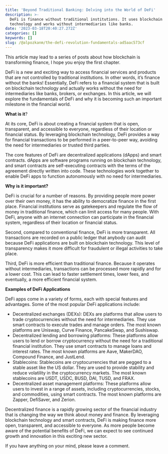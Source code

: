 ```yaml
---
title: 'Beyond Traditional Banking: Delving into the World of DeFi'
description: >-
  DeFi is finance without traditional institutions. It uses blockchain
  technology and works without intermediaries like banks.
date: '2023-03-18T20:40:27.272Z'
categories: []
keywords: []
slug: /@alpozkanm/the-defi-revolution-fundamentals-ad5aac573cf
---
```


This article may lead to a series of posts about how blockchain is transforming finance, I hope you enjoy the first chapter.

DeFi is a new and exciting way to access financial services and products that are not controlled by traditional institutions. In other words, it’s finance without the banks! Essentially, DeFi refers to a financial system that is built on blockchain technology and actually works without the need for intermediaries like banks, brokers, or exchanges. In this article, we will explore the fundamentals of DeFi and why it is becoming such an important milestone in the financial world.

**What is it**?

At its core, DeFi is about creating a financial system that is open, transparent, and accessible to everyone, regardless of their location or financial status. By leveraging blockchain technology, DeFi provides a way for financial transactions to be performed in a peer-to-peer way, avoiding the need for intermediaries or trusted third parties.

The core features of DeFi are decentralized applications (dApps) and smart contracts. dApps are software programs running on blockchain technology, and smart contracts are self-executing contracts with the terms of the agreement directly written into code. These technologies work together to enable DeFi apps to function autonomously with no need for intermediaries.

**Why is it important?**

DeFi is crucial for a number of reasons. By providing people more power over their own money, it has the ability to democratize finance in the first place. Financial institutions serve as gatekeepers and regulate the flow of money in traditional finance, which can limit access for many people. With DeFi, anyone with an internet connection can participate in the financial system, regardless of their location or financial status.

Second, compared to conventional finance, DeFi is more transparent. All transactions are recorded on a public ledger that anybody can audit because DeFi applications are built on blockchain technology. This level of transparency makes it more difficult for fraudulent or illegal activities to take place.

Third, DeFi is more efficient than traditional finance. Because it operates without intermediaries, transactions can be processed more rapidly and for a lower cost. This can lead to faster settlement times, lower fees, and eventually, a more efficient financial system.

**Examples of DeFi Applications**

DeFi apps come in a variety of forms, each with special features and advantages. Some of the most popular DeFi applications include:

*   Decentralized exchanges (DEXs): DEXs are platforms that allow users to trade cryptocurrencies without the need for intermediaries. They use smart contracts to execute trades and manage orders. The most known platforms are Uniswap, Curve Finance, PancakeSwap, and Sushiswap.
*   Decentralized lending and borrowing platforms: These platforms allow users to lend or borrow cryptocurrency without the need for a traditional financial institution. They use smart contracts to manage loans and interest rates. The most known platforms are Aave, MakerDAO, Compound Finance, and JustLend.
*   Stablecoins: Stablecoins are cryptocurrencies that are pegged to a stable asset like the US dollar. They are used to provide stability and reduce volatility in the cryptocurrency markets. The most known stablecoins are USDT, USDC, BUSD, DAI, TUSD, and FRAX.
*   Decentralized asset management platforms: These platforms allow users to invest in a range of assets, including cryptocurrencies, stocks, and commodities, using smart contracts. The most known platforms are Zapper, DefiSaver, and Zerion.

Decentralized finance is a rapidly growing sector of the financial industry that is changing the way we think about money and finance. By leveraging blockchain technology and smart contracts, DeFi is making finance more open, transparent, and accessible to everyone. As more people become aware of the potential benefits of DeFi, we can expect to see continued growth and innovation in this exciting new sector.

If you have anything on your mind, please leave a comment.